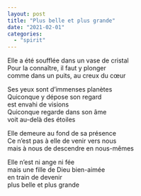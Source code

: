 ```yaml
---
layout: post
title: "Plus belle et plus grande"
date: "2021-02-01"
categories:
  - "spirit"
---
```


Elle a été soufflée dans un vase de cristal  
Pour la connaître, il faut y plonger  
comme dans un puits, au creux du cœur  

Ses yeux sont d’immenses planètes  
Quiconque y dépose son regard  
est envahi de visions  
Quiconque regarde dans son âme  
voit au-delà des étoiles  

Elle demeure au fond de sa présence  
Ce n’est pas à elle de venir vers nous  
mais à nous de descendre en nous-mêmes  

Elle n’est ni ange ni fée  
mais une fille de Dieu bien-aimée  
en train de devenir  
plus belle et plus grande  
